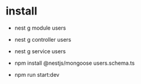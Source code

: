 # install

- nest g module users
- nest g controller users
- nest g service users

- npm install @nestjs/mongoose
 users.schema.ts

- npm run start:dev